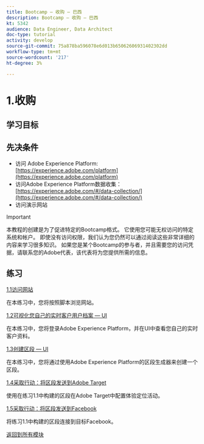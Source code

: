```yaml
---
title: Bootcamp — 收购 — 巴西
description: Bootcamp — 收购 — 巴西
kt: 5342
audience: Data Engineer, Data Architect
doc-type: tutorial
activity: develop
source-git-commit: 75a878ba596078e6d013b65062606931402302dd
workflow-type: tm+mt
source-wordcount: '217'
ht-degree: 3%

---
```


# 1.收购

## 学习目标

## 先决条件

- 访问 Adobe Experience Platform: [https://experience.adobe.com/platform](https://experience.adobe.com/platform)
- 访问Adobe Experience Platform数据收集： [https://experience.adobe.com/#/data-collection/](https://experience.adobe.com/#/data-collection/)
- 访问演示网站

>[!IMPORTANT]
>
>本教程的创建是为了促进特定的Bootcamp格式。 它使用您可能无权访问的特定系统和帐户。 即使没有访问权限，我们认为您仍然可以通过阅读这些非常详细的内容来学习很多知识。 如果您是某个Bootcamp的参与者，并且需要您的访问凭据，请联系您的Adobe代表，该代表将为您提供所需的信息。

## 练习

[1.1访问网站](./ex1.md)

在本练习中，您将按照脚本浏览网站。

[1.2可视化您自己的实时客户用户档案 — UI](./ex2.md)

在本练习中，您将登录Adobe Experience Platform，并在UI中查看您自己的实时客户资料。

[1.3创建区段 — UI](./ex3.md)

在本练习中，您将通过使用Adobe Experience Platform的区段生成器来创建一个区段。

[1.4采取行动：将区段发送到Adobe Target](./ex4.md)

使用在练习1.1中构建的区段在Adobe Target中配置体验定位活动。

[1.5采取行动：将区段发送到Facebook](./ex5.md)

将练习1.1中构建的区段连接到目标Facebook。

[返回到所有模块](../../overview.md)
